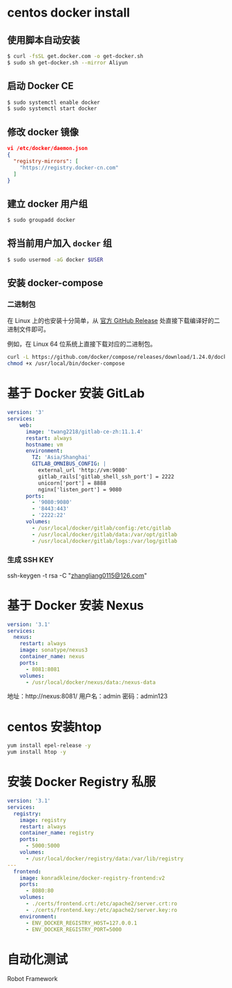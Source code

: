 # centos docker install
## 使用脚本自动安装

```sh
$ curl -fsSL get.docker.com -o get-docker.sh
$ sudo sh get-docker.sh --mirror Aliyun
```

## 启动 Docker CE

```sh
$ sudo systemctl enable docker
$ sudo systemctl start docker
```

## 修改 docker 镜像

```json
vi /etc/docker/daemon.json
{
  "registry-mirrors": [
    "https://registry.docker-cn.com"
  ] 
}
```



## 建立 docker 用户组

```sh
$ sudo groupadd docker
```

## 将当前用户加入 `docker` 组

```bash
$ sudo usermod -aG docker $USER
```

## 安装 docker-compose

### 二进制包

在 Linux 上的也安装十分简单，从 [官方 GitHub Release](https://github.com/docker/compose/releases) 处直接下载编译好的二进制文件即可。

例如，在 Linux 64 位系统上直接下载对应的二进制包。

```bash
curl -L https://github.com/docker/compose/releases/download/1.24.0/docker-compose-`uname -s`-`uname -m` -o /usr/local/bin/docker-compose
chmod +x /usr/local/bin/docker-compose
```

#  基于 Docker 安装 GitLab

```yaml
version: '3'
services:
    web:
      image: 'twang2218/gitlab-ce-zh:11.1.4'
      restart: always
      hostname: vm
      environment:
        TZ: 'Asia/Shanghai'
        GITLAB_OMNIBUS_CONFIG: |
          external_url 'http://vm:9080'
          gitlab_rails['gitlab_shell_ssh_port'] = 2222
          unicorn['port'] = 8888
          nginx['listen_port'] = 9080
      ports:
        - '9080:9080'
        - '8443:443'
        - '2222:22'
      volumes:
        - /usr/local/docker/gitlab/config:/etc/gitlab
        - /usr/local/docker/gitlab/data:/var/opt/gitlab
        - /usr/local/docker/gitlab/logs:/var/log/gitlab
```

### 生成 SSH KEY

ssh-keygen -t rsa -C "zhangliang0115@126.com"

# 基于 Docker 安装 Nexus

```yaml
version: '3.1'
services:
  nexus:
    restart: always
    image: sonatype/nexus3
    container_name: nexus
    ports:
      - 8081:8081
    volumes:
      - /usr/local/docker/nexus/data:/nexus-data
```

地址：http://nexus:8081/ 用户名：admin 密码：admin123

# centos 安装htop

```sh
yum install epel-release -y
yum install htop -y
```

# 安装 Docker Registry 私服

```yaml
version: '3.1'
services:
  registry:
    image: registry
    restart: always
    container_name: registry
    ports:
      - 5000:5000
    volumes:
      - /usr/local/docker/registry/data:/var/lib/registry
---
  frontend:
    image: konradkleine/docker-registry-frontend:v2
    ports:
      - 8080:80
    volumes:
      - ./certs/frontend.crt:/etc/apache2/server.crt:ro
      - ./certs/frontend.key:/etc/apache2/server.key:ro
    environment:
      - ENV_DOCKER_REGISTRY_HOST=127.0.0.1
      - ENV_DOCKER_REGISTRY_PORT=5000
```

# 自动化测试

Robot Framework